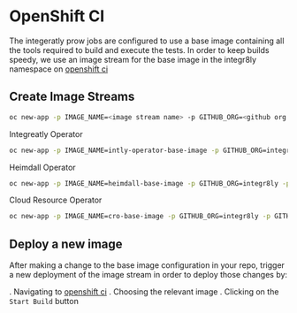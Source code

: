 
# OpenShift CI

The integeratly prow jobs are configured to use a base image containing all the tools required to build and execute the tests. In order to keep builds speedy, we use an image stream for the base image in the integr8ly namespace on [openshift ci](https://api.ci.openshift.org/console/project/integr8ly/browse/images) 

## Create Image Streams

```bash
oc new-app -p IMAGE_NAME=<image stream name> -p GITHUB_ORG=<github org name> -p GITHUB_REPO=<github repo name> -p GITHUB_REF=<git ref> -f openshift-ci/templates/base-image-build-template.yml -n integr8ly
```

Integreatly Operator

```bash
oc new-app -p IMAGE_NAME=intly-operator-base-image -p GITHUB_ORG=integr8ly -p GITHUB_REPO=integreatly-operator -p GITHUB_REF=master -f openshift-ci/templates/base-image-build-template.yml -n integr8ly
```

Heimdall Operator

```bash
oc new-app -p IMAGE_NAME=heimdall-base-image -p GITHUB_ORG=integr8ly -p GITHUB_REPO=heimdall -p GITHUB_REF=master -f openshift-ci/templates/base-image-build-template.yml -n integr8ly
```

Cloud Resource Operator

```bash
oc new-app -p IMAGE_NAME=cro-base-image -p GITHUB_ORG=integr8ly -p GITHUB_REPO=cloud-resource-operator -p GITHUB_REF=master -f openshift-ci/templates/base-image-build-template.yml -n integr8ly
```

## Deploy a new image

After making a change to the base image configuration in your repo, trigger a new deployment of the image stream in order to deploy those changes by:

. Navigating to [openshift ci](https://api.ci.openshift.org/console/project/integr8ly/browse/builds)
. Choosing the relevant image
. Clicking on the `Start Build` button
